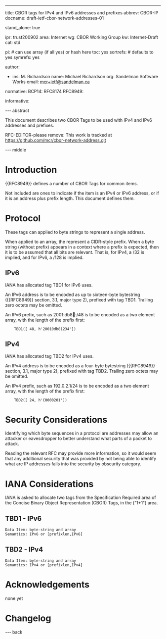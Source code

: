 ---
title: CBOR tags for IPv4 and IPv6 addresses and prefixes
abbrev: CBOR-IP
docname: draft-ietf-cbor-network-addresses-01

stand_alone: true

ipr: trust200902
area: Internet
wg: CBOR Working Group
kw: Internet-Draft
cat: std

pi:    # can use array (if all yes) or hash here
  toc: yes
  sortrefs:   # defaults to yes
  symrefs: yes

author:


- ins: M. Richardson
  name: Michael Richardson
  org: Sandelman Software Works
  email: mcr+ietf@sandelman.ca

normative:
  BCP14: RFC8174
  RFC8949:

informative:

--- abstract

This document describes two CBOR Tags to be used with IPv4 and IPv6 addresses and prefixes.

RFC-EDITOR-please remove: This work is tracked at https://github.com/mcr/cbor-network-address.git

--- middle

# Introduction

{{RFC8949}} defines a number of CBOR Tags for common items.

Not included are ones to indicate if the item is an IPv4 or IPv6 address, or if it is an
address plus prefix length.
This document defines them.

# Protocol

These tags can applied to byte strings to represent a single address.

When applied to an array, the represent a CIDR-style prefix.
When a byte string (without prefix) appears in a context where a prefix is expected, then it is to be assumed that all bits are relevant.
That is, for IPv4, a /32 is implied, and for IPv6, a /128 is implied.

## IPv6

IANA has allocated tag TBD1 for IPv6 uses.

An IPv6 address is to be encoded as up to sixteen-byte bytestring ({{RFC8949}} section, 3.1, major type 2), prefixed with tag TBD1.  Trailing zero octets may be omitted.

An IPv6 prefix, such as 2001:db8:1234::/48 is to be encoded as a two element array,
with the length of the prefix first:

~~~~
    TBD1([ 48, h'20010db81234'])
~~~~

## IPv4

IANA has allocated tag TBD2 for IPv4 uses.

An IPv4 address is to be encoded as a four-byte bytestring ({{RFC8949}} section, 3.1, major type 2), prefixed with tag TBD2. Trailing zero octets may be omitted.

An IPv4 prefix, such as 192.0.2.1/24 is to be encoded as a two element array, with the length of the prefix first:

~~~~
    TBD2([ 24, h'C0000201'])
~~~~

# Security Considerations

Identifying which byte sequences in a protocol are addresses may allow an attacker or eavesdropper to better understand what parts of a packet to attack.

Reading the relevant RFC may provide more information, so it would seem that any additional
security that was provided by not being able to identify what are IP addresses falls into the security by obscurity category.

# IANA Considerations

IANA is asked to allocate two tags from the Specification Required area of the Concise Binary Object Representation (CBOR) Tags, in the ("1+1") area.

## TBD1 - IPv6

~~~~
Data Item: byte-string and array
Semantics: IPv6 or [prefixlen,IPv6]
~~~~

## TBD2 - IPv4

~~~~
Data Item: byte-string and array
Semantics: IPv4 or [prefixlen,IPv4]
~~~~

# Acknowledgements

none yet

# Changelog


--- back

